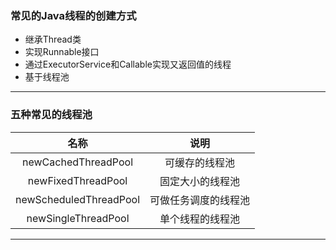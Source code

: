 ### 常见的Java线程的创建方式
- 继承Thread类
- 实现Runnable接口
- 通过ExecutorService和Callable<Class>实现又返回值的线程
- 基于线程池
---
### 五种常见的线程池
|名称|说明|
|:----:|:----:|
|newCachedThreadPool | 可缓存的线程池|
|newFixedThreadPool | 固定大小的线程池|
|newScheduledThreadPool | 可做任务调度的线程池|
|newSingleThreadPool | 单个线程的线程池|
----
